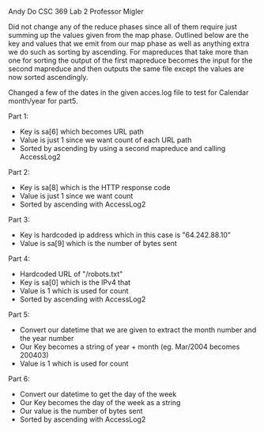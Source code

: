 Andy Do
CSC 369 Lab 2
Professor Migler

Did not change any of the reduce phases since all of them require just summing up the values given from the map phase. Outlined below are the key and values that we emit from our map phase as well as anything extra we do such as sorting by ascending. For mapreduces that take more than one for sorting the output of the first mapreduce becomes the input for the second mapreduce and then outputs the same file except the values are now sorted ascendingly.

Changed a few of the dates in the given acces.log file to test for Calendar month/year for part5.


Part 1:
- Key is sa[6] which becomes URL path
- Value is just 1 since we want count of each URL path
- Sorted by ascending by using a second mapreduce and calling AccessLog2

Part 2:
- Key is sa[8] which is the HTTP response code
- Value is just 1 since we want count
- Sorted by ascending with AccessLog2

Part 3:
- Key is hardcoded ip address which in this case is "64.242.88.10"
- Value is sa[9] which is the number of bytes sent

Part 4:
- Hardcoded URL of "/robots.txt"
- Key is sa[0] which is the IPv4 that
- Value is 1 which is used for count
- Sorted by ascending with AccessLog2

Part 5:
- Convert our datetime that we are given to extract the month number and the year number
- Our Key becomes a string of year + month (eg. Mar/2004 becomes 200403)
- Value is 1 which is used for count

Part 6:
- Convert our datetime to get the day of the week 
- Our Key becomes the day of the week as a string
- Our value is the number of bytes sent
- Sorted by ascending with AccessLog2
